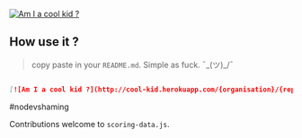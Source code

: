 [![Am I a cool kid ?](http://cool-kid.herokuapp.com/awemakers/cool-kid)](https://github.com/awemakers/cool-kid)

## How use it ?

> copy paste in your `README.md`. Simple as fuck. ¯\_(ツ)_/¯

```markdown

[![Am I a cool kid ?](http://cool-kid.herokuapp.com/{organisation}/{repos})](https://github.com/awemakers/cool-kid)

```

#nodevshaming

Contributions welcome to `scoring-data.js`.
